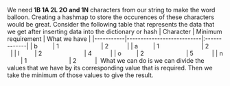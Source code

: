 We need **1B 1A 2L 2O and 1N** characters from our string to make the word balloon. Creating a hashmap to store the occurences of these characters would be great. Consider the following table that represents the data that we get after inserting data into the dictionary or hash
| Character | Minimum requirement | What we have |
|-----------|---------------------------|:-------------|
| b         | 1                         | 2            |
| a         | 1                         | 2            |
| l         | 2                         | 4            |
| o         | 2                         | 5            |
| n         | 1                         | 2            |
​
What we can do is we can divide the values that we have by its corresponding value that is required. Then we take the minimum of those values to give the result.